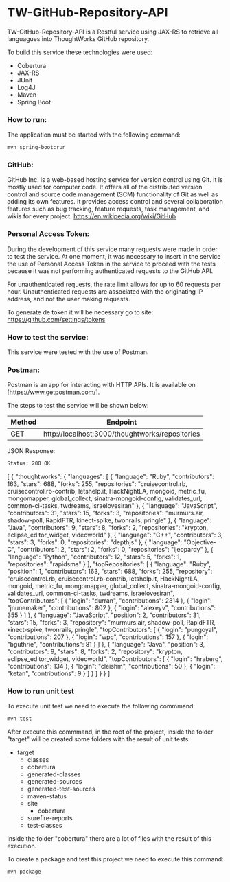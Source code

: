 # TW-GitHub-Repository-API

TW-GitHub-Repository-API is a Restful service using JAX-RS to retrieve all languagues into ThoughtWorks GitHub repository.  

To build this service these technologies were used: 

- Cobertura
- JAX-RS
- JUnit
- Log4J
- Maven
- Spring Boot


### How to run:

The application must be started with the following command: 

```sh
mvn spring-boot:run
```

### GitHub:

GitHub Inc. is a web-based hosting service for version control using Git. It is mostly used for computer code. It offers all of the distributed version control and source code management (SCM) functionality of Git as well as adding its own features. It provides access control and several collaboration features such as bug tracking, feature requests, task management, and wikis for every project.
https://en.wikipedia.org/wiki/GitHub

### Personal Access Token:

During the development of this service many requests were made in order to test the service. At one moment, it was necessary to insert in the service the use of Personal Access Token in the service to proceed with the tests because it was not performing authenticated requests to the GitHub API.

For unauthenticated requests, the rate limit allows for up to 60 requests per hour. Unauthenticated requests are associated with the originating IP address, and not the user making requests.

To generate de token it will be necessary go to site: https://github.com/settings/tokens

### How to test the service:

This service were tested with the use of Postman.

### Postman:

Postman is an app for interacting with HTTP APIs. It is available on [https://www.getpostman.com/].

The steps to test the service will be shown below:

| Method | Endpoint |
| ------ | ------ |
| GET | http://localhost:3000/thoughtworks/repositories |

JSON Response:

```sh
Status: 200 OK
```

[
{
    "thoughtworks": {
        "languages": [
            {
                "language": "Ruby",
                "contributors": 163,
                "stars": 688,
                "forks": 255,
                "repositories": "cruisecontrol.rb, cruisecontrol.rb-contrib, letshelp.it, HackNightLA, mongoid, metric_fu, mongomapper, global_collect, sinatra-mongoid-config, validates_url, common-ci-tasks, twdreams, israelovesiran"
            },
            {
                "language": "JavaScript",
                "contributors": 31,
                "stars": 15,
                "forks": 3,
                "repositories": "murmurs.air, shadow-poll, RapidFTR, kinect-spike, twonrails, pringle"
            },
            {
                "language": "Java",
                "contributors": 9,
                "stars": 8,
                "forks": 2,
                "repositories": "krypton, eclipse_editor_widget, videoworld"
            },
            {
                "language": "C++",
                "contributors": 3,
                "stars": 3,
                "forks": 0,
                "repositories": "depthjs"
            },
            {
                "language": "Objective-C",
                "contributors": 2,
                "stars": 2,
                "forks": 0,
                "repositories": "ijeopardy"
            },
            {
                "language": "Python",
                "contributors": 12,
                "stars": 5,
                "forks": 1,
                "repositories": "rapidsms"
            }
        ],
        "topRepositories": [
            {
                "language": "Ruby",
                "position": 1,
                "contributors": 163,
                "stars": 688,
                "forks": 255,
                "repository": "cruisecontrol.rb, cruisecontrol.rb-contrib, letshelp.it, HackNightLA, mongoid, metric_fu, mongomapper, global_collect, sinatra-mongoid-config, validates_url, common-ci-tasks, twdreams, israelovesiran",
                "topContributors": [
                    {
                        "login": "durran",
                        "contributions": 2314
                    },
                    {
                        "login": "jnunemaker",
                        "contributions": 802
                    },
                    {
                        "login": "alexeyv",
                        "contributions": 355
                    }
                ]
            },
            {
                "language": "JavaScript",
                "position": 2,
                "contributors": 31,
                "stars": 15,
                "forks": 3,
                "repository": "murmurs.air, shadow-poll, RapidFTR, kinect-spike, twonrails, pringle",
                "topContributors": [
                    {
                        "login": "pungoyal",
                        "contributions": 207
                    },
                    {
                        "login": "wpc",
                        "contributions": 157
                    },
                    {
                        "login": "bguthrie",
                        "contributions": 81
                    }
                ]
            },
            {
                "language": "Java",
                "position": 3,
                "contributors": 9,
                "stars": 8,
                "forks": 2,
                "repository": "krypton, eclipse_editor_widget, videoworld",
                "topContributors": [
                    {
                        "login": "hraberg",
                        "contributions": 134
                    },
                    {
                        "login": "cleishm",
                        "contributions": 50
                    },
                    {
                        "login": "ketan",
                        "contributions": 9
                    }
                ]
            }
        ]
    }
}
]

### How to run unit test

To execute unit test we need to execute the following commmand:

```sh
mvn test
```

After execute this commmand, in the root of the project, inside the folder "target" will be created some folders with the result of unit tests:

- target
	- classes
	- cobertura
	- generated-classes
	- generated-sources
	- generated-test-sources
	- maven-status
	- site
		- cobertura
	- surefire-reports
	- test-classes

Inside the folder "cobertura" there are a lot of files with the result of this execution.    

To create a package and test this project we need to execute this command:

```sh
mvn package
```